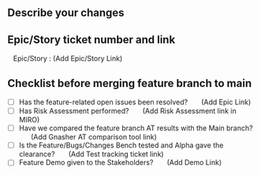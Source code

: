 ## Describe your changes


## Epic/Story ticket number and link
   Epic/Story : (Add Epic/Story Link)


## Checklist before merging feature branch to main
- [ ] Has the feature-related open issues been resolved? 
      (Add Epic Link)
- [ ] Has Risk Assessment performed? 
      (Add Risk Assessment link in MIRO)
- [ ] Have we compared the feature branch AT results with the Main branch? 
      (Add Gnasher AT comparison tool link)
- [ ] Is the Feature/Bugs/Changes Bench tested and Alpha gave the clearance? 
      (Add Test tracking ticket link)
- [ ] Feature Demo given to the Stakeholders? 
      (Add Demo Link)
